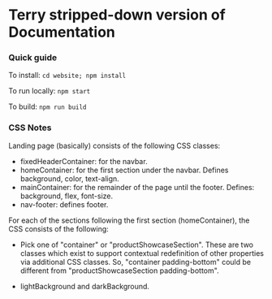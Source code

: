# Terry stripped-down version of Documentation

### Quick guide

To install: `cd website; npm install`

To run locally: `npm start`

To build: `npm run build`


### CSS Notes

Landing page (basically) consists of the following CSS classes:

 * fixedHeaderContainer: for the navbar.
 * homeContainer: for the first section under the navbar. Defines background, color, text-align.
 * mainContainer: for the remainder of the page until the footer. Defines: background, flex, font-size.
 * nav-footer: defines footer.

For each of the sections following the first section (homeContainer), the CSS consists of the following:

  * Pick one of "container" or "productShowcaseSection". These are two classes which exist to support contextual redefinition of other properties via additional CSS classes.  So, "container padding-bottom" could be different from "productShowcaseSection padding-bottom".

  * lightBackground and darkBackground.
